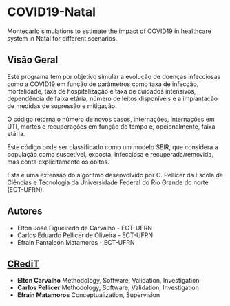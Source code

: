 # COVID19-Natal
Montecarlo simulations to estimate the impact of COVID19 in healthcare system in Natal for different scenarios.

## Visão Geral

Este programa tem por objetivo simular a evolução de doenças infecciosas como a
COVID19 em função de parâmetros como taxa de infecção, mortalidade, taxa de
hospitalização e taxa de cuidados intensivos, dependência de faixa etária,
número de leitos disponíveis e a implantação de medidas de supressão e
mitigação.

O código retorna o número de novos casos, internações, internações em UTI,
mortes e recuperações em função do tempo e, opcionalmente, faixa etária.

Este código pode ser classificado como um modelo SEIR, que considera a
população como suscetível, exposta, infecciosa e recuperada/removida, mas conta
explicitamente os óbitos.

Esta é uma extensão do algoritmo desenvolvido por C. Pellicer da Escola de
Ciências e Tecnologia da Universidade Federal do Rio Grande do norte
(ECT-UFRN).

## Autores

- Elton José Figueiredo de Carvalho - ECT-UFRN
- Carlos Eduardo Pellicer de Oliveira - ECT-UFRN
- Efrain Pantaleón Matamoros - ECT-UFRN

## [CRediT](https://onlinelibrary.wiley.com/doi/full/10.1002/leap.1210)

- **Elton Carvalho** Methodology, Software, Validation, Investigation
- **Carlos Pellicer** Methodology, Software, Validation, Investigation
- **Efrain Matamoros** Conceptualization, Supervision

